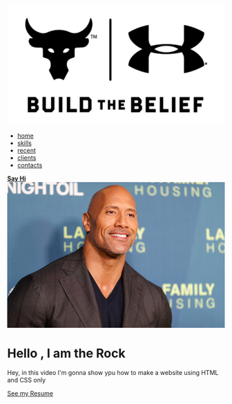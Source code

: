 <html>
<head>
  <link href="project.css" rel="stylesheet">
</head>
<body>
  <section id="main">
    <nav>
      <a href="#" class="logo">
      <img src="190919-REBEL-UA-ProjectRock-BTB-Logo-BW.png" alt="The logo of project Rock">
      </a>
      <span class="menu-space"></span>
      <ul class="menu">
        <li><a href="#" class="home">home</a></li>
        <li><a href="#">skills</a></li>
        <li><a href="#">recent</a></li>
        <li><a href="#">clients</a></li>
        <li><a href="#">contacts</a></li>
      </ul>
      <a href="#" class="hey"><b>Say Hi</b></a>
    </nav>
  </section>
  <div class="content">
    <div class="image">
      <img src="GettyImages-942494284.png" alt="Rock">
    </div>
    <div class="main-text">
      <h1>Hello , I am the Rock</h1>
      <p>Hey, in this video I'm gonna show ypu how to make a website using HTML and CSS only</p>
      <a href="#" class="resume-btn">See my Resume</a>
    </div>
  </div>
</body>
  
</html>  
